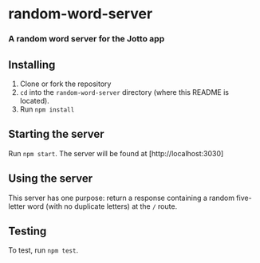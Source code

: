 # random-word-server
### A random word server for the Jotto app 
## Installing
1. Clone or fork the repository
2. `cd` into the `random-word-server` directory (where this README is located).
3. Run `npm install` 

## Starting the server
Run `npm start`. The server will be found at [http://localhost:3030]

## Using the server
This server has one purpose: return a response containing a random five-letter word (with no duplicate letters) at the `/` route.

## Testing
To test, run `npm test`.
